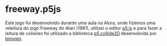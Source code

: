 # freeway.p5js
  Este jogo foi desenvolvido durante uma aula na Alura, onde fizemos uma releitura do jogo Freeway do Atari (1981), utilizei o editor [p5.js](https://editor.p5js.org/CiceroBN/full/92MiSRl6i) e para fazer a leitura de colisões foi utilizado a biblioteca [p5.collide2D](https://github.com/bmoren/p5.collide2D) desenvolvida por [bmoren](https://github.com/bmoren).
